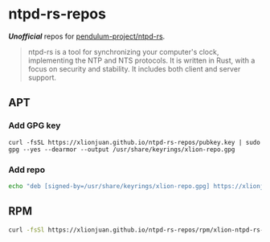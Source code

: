 # ntpd-rs-repos

***Unofficial*** repos for [pendulum-project/ntpd-rs](https://github.com/pendulum-project/ntpd-rs).

> ntpd-rs is a tool for synchronizing your computer's clock, implementing the NTP and NTS protocols. It is written in Rust, with a focus on security and stability. It includes both client and server support.

## APT
### Add GPG key
```
curl -fsSL https://xlionjuan.github.io/ntpd-rs-repos/pubkey.key | sudo gpg --yes --dearmor --output /usr/share/keyrings/xlion-repo.gpg
```

### Add repo
```bash
echo "deb [signed-by=/usr/share/keyrings/xlion-repo.gpg] https://xlionjuan.github.io/ntpd-rs-repos/apt main main" | sudo tee /etc/apt/sources.list.d/xlion-ntpd-rs-repo.list
```

## RPM
```bash
curl -fsSl https://xlionjuan.github.io/ntpd-rs-repos/rpm/xlion-ntpd-rs-repo.repo | sudo tee /etc/yum.repos.d/xlion-ntpd-rs-repo.repo
```